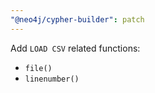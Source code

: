 ```yaml
---
"@neo4j/cypher-builder": patch
---
```


Add `LOAD CSV` related functions:

-   `file()`
-   `linenumber()`
